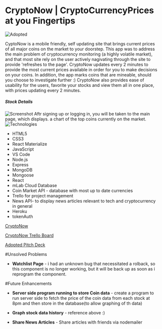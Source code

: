 # CryptoNow | CryptoCurrencyPrices at you Fingertips

![Adopted](https://i.imgur.com/ymmZJ2Z.png)

CyptoNow is a mobile friendly, self updating site that brings current prices of all major coins on the market to your doorstep. This app was to address the main problem of cryptocurrency monitoring (a highly volatile market), and that most site rely on the user actively nagivating through the site to provide 'refreshes to the page'. CryptoNow updates every 2 minutes to provide the most current prices available in order for you to make decisions on your coins. In addition, the app marks coins that are mineable, should you choose to investigate further :)
CryptoNow also provides ease of usability for the users, favorite your stocks and view them all in one place, with prices updating every 2 minutes.



##### Stock Details
![Screenshot](https://i.imgur.com/oRUKhFV.png)
Aftr signing up or logging in, you will be taken to the main page, which displays. a chart of the top coins currently on the market.
![Technologies](https://i.imgur.com/cOPS7Xi.png)

* HTML5
* CSS3
* React Materialize
* JavaScript
* VS Code
* Node.js
* Express
* MongoDB
* Mongoose
* React
* mLab Cloud Database
* Coin Market API - database with most up to date currencies 
* Trello for project management 
* News API- to display news articles relevant to tech and cryptocurrency in general 
* Heroku
* tokenAuth



[CryptoNow](http://cryptonow.herokuapp.com// "CryptoNow on Heroku")

[CryptoNow Trello Board](https://trello.com/b/fuJEfWiN/cryptonow
 "CryptoNow on Trello")

[Adopted Pitch Deck](https://ga-students.slack.com/files/jessbakk/F6N2A9A0P/adopted_pitch_deck.key)

#Unsolved Problems

* **Watchlist Page** - i had an unknown bug that necessitated a rolback, so this component is no longer working, but it will be back up as soon as i reprogram the component.

#Future Enhancements

* **Server side program running to store Coin data** - create a program to run server side to fetch the price of the coin data from each stock at 8pm and then store in the database(to allow graphing of th data)

* **Graph stock data history** - reference above :)


* **Share News Articles** - Share articles with friends via nodemailer

